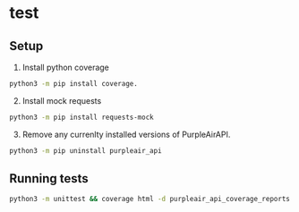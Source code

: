 # test

## Setup

1. Install python coverage

```bash
python3 -m pip install coverage.
```

2. Install mock requests

```bash
python3 -m pip install requests-mock
```

3. Remove any currenlty installed versions of PurpleAirAPI.

```bash
python3 -m pip uninstall purpleair_api
```

## Running tests

```bash
python3 -m unittest && coverage html -d purpleair_api_coverage_reports
```